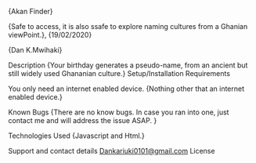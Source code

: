 {Akan Finder}

{Safe to access, it is also ssafe to explore naming cultures from a Ghanian viewPoint.}, {19/02/2020}

{Dan K.Mwihaki}

Description
{Your birthday generates a pseudo-name, from an ancient but still widely used Ghananian culture.}
Setup/Installation Requirements

You only need an internet enabled device.
{Nothing other that an internet enabled device.}

Known Bugs
{There are no know bugs. In case you ran into one, just contact me and  will address the issue ASAP. }

Technologies Used
{Javascript and Html.}

Support and contact details
Dankariuki0101@gmail.com
License
